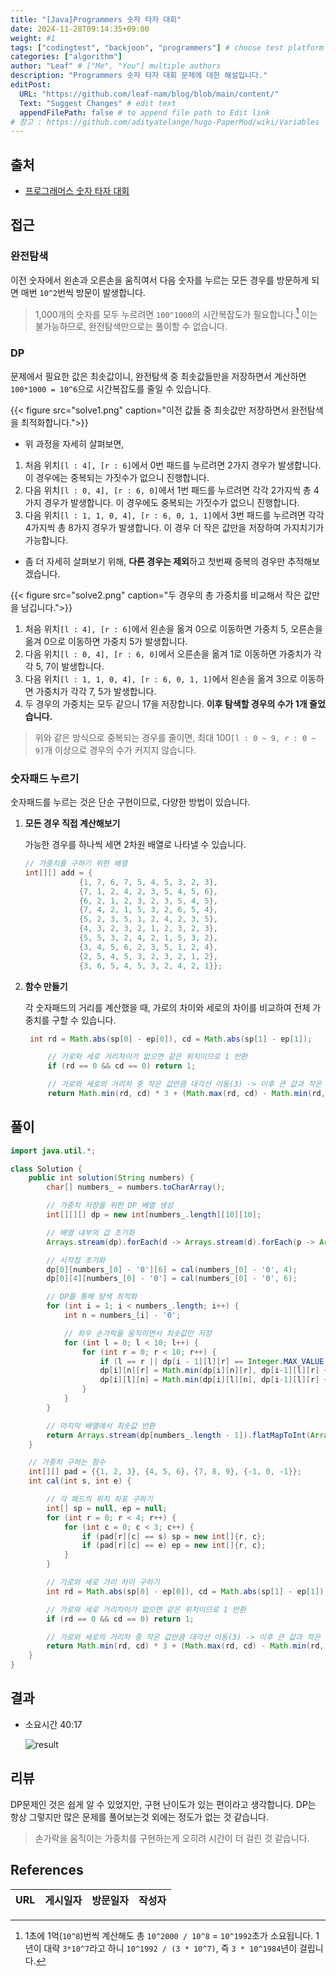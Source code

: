 ```yaml
---
title: "[Java]Programmers 숫자 타자 대회"
date: 2024-11-28T09:14:35+09:00
weight: #1
tags: ["codingtest", "backjoon", "programmers"] # choose test platform
categories: ["algorithm"]
author: "Leaf" # ["Me", "You"] multiple authors
description: "Programmers 숫자 타자 대회 문제에 대한 해설입니다."
editPost:
  URL: "https://github.com/leaf-nam/blog/blob/main/content/"
  Text: "Suggest Changes" # edit text
  appendFilePath: false # to append file path to Edit link
# 참고 : https://github.com/adityatelange/hugo-PaperMod/wiki/Variables
---
```


## 출처

- [프로그래머스 숫자 타자 대회](https://school.programmers.co.kr/learn/courses/30/lessons/136797)

## 접근

### 완전탐색

이전 숫자에서 왼손과 오른손을 움직여서 다음 숫자를 누르는 모든 경우를 방문하게 되면 매번 `10^2`번씩 방문이 발생합니다.

> 1,000개의 숫자를 모두 누르려면 `100^1000`의 시간복잡도가 필요합니다.[^1] 이는 불가능하므로, 완전탐색만으로는 풀이할 수 없습니다.

### DP

문제에서 필요한 값은 최솟값이니, 완전탐색 중 최솟값들만을 저장하면서 계산하면 `100*1000 = 10^6`으로 시간복잡도를 줄일 수 있습니다.

{{< figure src="solve1.png" caption="이전 값들 중 최솟값만 저장하면서 완전탐색을 최적화합니다.">}}

- 위 과정을 자세히 살펴보면,

1. 처음 위치`[l : 4], [r : 6]`에서 0번 패드를 누르려면 2가지 경우가 발생합니다. 이 경우에는 중복되는 가짓수가 없으니 진행합니다.
2. 다음 위치`[l : 0, 4], [r : 6, 0]`에서 1번 패드를 누르려면 각각 2가지씩 총 4가지 경우가 발생합니다. 이 경우에도 중복되는 가짓수가 없으니 진행합니다.
3. 다음 위치`[l : 1, 1, 0, 4], [r : 6, 0, 1, 1]`에서 3번 패드를 누르려면 각각 4가지씩 총 8가지 경우가 발생합니다. 이 경우 더 작은 값만을 저장하여 가지치기가 가능합니다.

- 좀 더 자세히 살펴보기 위해, **다른 경우는 제외**하고 첫번째 중복의 경우만 추적해보겠습니다.

{{< figure src="solve2.png" caption="두 경우의 총 가중치를 비교해서 작은 값만을 남깁니다.">}}

1. 처음 위치`[l : 4], [r : 6]`에서 왼손을 옮겨 0으로 이동하면 가중치 5, 오른손을 옮겨 0으로 이동하면 가중치 5가 발생합니다.
2. 다음 위치`[l : 0, 4], [r : 6, 0]`에서 오른손을 옮겨 1로 이동하면 가중치가 각각 5, 7이 발생합니다.
3. 다음 위치`[l : 1, 1, 0, 4], [r : 6, 0, 1, 1]`에서 왼손을 옮겨 3으로 이동하면 가중치가 각각 7, 5가 발생합니다.
4. 두 경우의 가중치는 모두 같으니 17을 저장합니다. **이후 탐색할 경우의 수가 1개 줄었습니다.**

> 위와 같은 방식으로 중복되는 경우를 줄이면, 최대 100`[l : 0 ~ 9, r : 0 ~ 9]`개 이상으로 경우의 수가 커지지 않습니다.

### 숫자패드 누르기

숫자패드를 누르는 것은 단순 구현이므로, 다양한 방법이 있습니다.

1. **모든 경우 직접 계산해보기**

   가능한 경우를 하나씩 세면 2차원 배열로 나타낼 수 있습니다.

   ```Java
   // 가중치를 구하기 위한 배열
   int[][] add = {
               {1, 7, 6, 7, 5, 4, 5, 3, 2, 3},
               {7, 1, 2, 4, 2, 3, 5, 4, 5, 6},
               {6, 2, 1, 2, 3, 2, 3, 5, 4, 5},
               {7, 4, 2, 1, 5, 3, 2, 6, 5, 4},
               {5, 2, 3, 5, 1, 2, 4, 2, 3, 5},
               {4, 3, 2, 3, 2, 1, 2, 3, 2, 3},
               {5, 5, 3, 2, 4, 2, 1, 5, 3, 2},
               {3, 4, 5, 6, 2, 3, 5, 1, 2, 4},
               {2, 5, 4, 5, 3, 2, 3, 2, 1, 2},
               {3, 6, 5, 4, 5, 3, 2, 4, 2, 1}};
   ```

2. **함수 만들기**

   각 숫자패드의 거리를 계산했을 때, 가로의 차이와 세로의 차이를 비교하여 전체 가중치를 구할 수 있습니다.

   ```Java
    int rd = Math.abs(sp[0] - ep[0]), cd = Math.abs(sp[1] - ep[1]);

        // 가로와 세로 거리차이가 없으면 같은 위치이므로 1 반환
        if (rd == 0 && cd == 0) return 1;

        // 가로와 세로의 거리차 중 작은 값만큼 대각선 이동(3) -> 이후 큰 값과 작은 값 차이만큼 평행 이동(2)
        return Math.min(rd, cd) * 3 + (Math.max(rd, cd) - Math.min(rd, cd)) * 2;
   ```

## 풀이

```Java
import java.util.*;

class Solution {
    public int solution(String numbers) {
        char[] numbers_ = numbers.toCharArray();

        // 가중치 저장을 위한 DP 배열 생성
        int[][][] dp = new int[numbers_.length][10][10];

        // 배열 내부의 값 초기화
        Arrays.stream(dp).forEach(d -> Arrays.stream(d).forEach(p -> Arrays.fill(p, Integer.MAX_VALUE)));

        // 시작점 초기화
        dp[0][numbers_[0] - '0'][6] = cal(numbers_[0] - '0', 4);
        dp[0][4][numbers_[0] - '0'] = cal(numbers_[0] - '0', 6);

        // DP를 통해 탐색 최적화
        for (int i = 1; i < numbers_.length; i++) {
            int n = numbers_[i] - '0';

            // 좌우 손가락을 움직이면서 최솟값만 저장
            for (int l = 0; l < 10; l++) {
                for (int r = 0; r < 10; r++) {
                    if (l == r || dp[i - 1][l][r] == Integer.MAX_VALUE) continue;
                    dp[i][n][r] = Math.min(dp[i][n][r], dp[i-1][l][r] + cal(n, l));
                    dp[i][l][n] = Math.min(dp[i][l][n], dp[i-1][l][r] + cal(n, r));
                }
            }
        }

        // 마지막 배열에서 최솟값 반환
        return Arrays.stream(dp[numbers_.length - 1]).flatMapToInt(Arrays::stream).min().orElse(0);
    }

    // 가중치 구하는 함수
    int[][] pad = {{1, 2, 3}, {4, 5, 6}, {7, 8, 9}, {-1, 0, -1}};
    int cal(int s, int e) {

        // 각 패드의 위치 좌표 구하기
        int[] sp = null, ep = null;
        for (int r = 0; r < 4; r++) {
            for (int c = 0; c < 3; c++) {
                if (pad[r][c] == s) sp = new int[]{r, c};
                if (pad[r][c] == e) ep = new int[]{r, c};
            }
        }

        // 가로와 세로 가리 차이 구하기
        int rd = Math.abs(sp[0] - ep[0]), cd = Math.abs(sp[1] - ep[1]);

        // 가로와 세로 거리차이가 없으면 같은 위치이므로 1 반환
        if (rd == 0 && cd == 0) return 1;

        // 가로와 세로의 거리차 중 작은 값만큼 대각선 이동(3) -> 이후 큰 값과 작은 값 차이만큼 평행 이동(2)
        return Math.min(rd, cd) * 3 + (Math.max(rd, cd) - Math.min(rd, cd)) * 2;
    }
}
```

## 결과

- 소요시간 40:17

  ![result](result.png)

## 리뷰

DP문제인 것은 쉽게 알 수 있었지만, 구현 난이도가 있는 편이라고 생각합니다. DP는 항상 그렇지만 많은 문제를 풀어보는것 외에는 정도가 없는 것 같습니다.

> 손가락을 움직이는 가중치를 구현하는게 오히려 시간이 더 걸린 것 같습니다.

## References

| URL | 게시일자 | 방문일자 | 작성자 |
| :-- | :------- | :------- | :----- |

[^1]: 1초에 1억(`10^8`)번씩 계산해도 총 `10^2000 / 10^8` = `10^1992`초가 소요됩니다. 1년이 대략 `3*10^7`라고 하니 `10^1992 / (3 * 10^7)`, 즉 `3 * 10^1984`년이 걸립니다.
